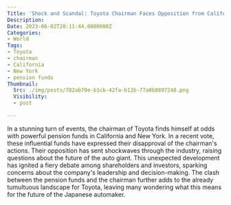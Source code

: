 ```yaml
---
Title: 'Shock and Scandal: Toyota Chairman Faces Opposition from California and New York Pension Funds!'
Description: 
Date: 2023-06-02T20:11:44.0000000Z
Categories:
- World
Tags:
- Toyota
- chairman
- California
- New York
- pension funds
Thumbnail:
  Src: ./img/posts/782ab70e-b1cb-42fa-b12b-77a0b8897248.png
  Visibility:
  - post

---
```

In a stunning turn of events, the chairman of Toyota finds himself at odds with powerful pension funds in California and New York. In a recent vote, these influential funds have expressed their disapproval of the chairman's actions. Their opposition has sent shockwaves through the industry, raising questions about the future of the auto giant. This unexpected development has ignited a fiery debate among shareholders and investors, sparking concerns about the company's leadership and decision-making. The clash between the pension funds and the chairman further adds to the already tumultuous landscape for Toyota, leaving many wondering what this means for the future of the Japanese automaker.